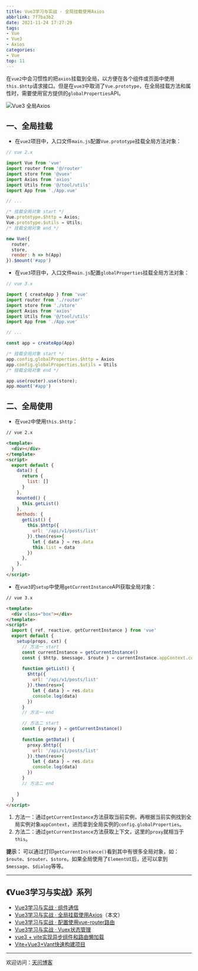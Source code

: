 ```yaml
---
title: Vue3学习与实战 · 全局挂载使用Axios
abbrlink: 7f7ba3b2
date: 2021-11-24 17:27:29
tags:
- Vue
- Vue3
- Axios
categories:
- Vue
top: 11
---
```


在`vue2`中会习惯性的把`axios`挂载到全局，以方便在各个组件或页面中使用`this.$http`请求接口。但是在`vue3`中取消了`Vue.prototype`，在全局挂载方法和属性时，需要使用官方提供的`globalProperties`API。

![Vue3 全局Axios](https://tiven.cn/static/img/img-vue3-02-l72KcVTsGMBlekQUqFBAi.jpg)

[//]: # (<!-- more -->)

## 一、全局挂载

* 在`vue2`项目中，入口文件`main.js`配置`Vue.prototype`挂载全局方法对象：

```js
// vue 2.x

import Vue from 'vue'
import router from '@/router'
import store from '@vuex'
import Axios from 'axios'
import Utils from '@/tool/utils'
import App from './App.vue'

// ...

/* 挂载全局对象 start */
Vue.prototype.$http = Axios;
Vue.prototype.$utils = Utils;
/* 挂载全局对象 end */

new Vue({
  router,
  store,
  render: h => h(App)
}).$mount('#app')
```

* 在`vue3`项目中，入口文件`main.js`配置`globalProperties`挂载全局方法对象：

```js
// vue 3.x

import { createApp } from 'vue'
import router from './router'
import store from './store'
import Axios from 'axios'
import Utils from '@/tool/utils'
import App from './App.vue'

// ...

const app = createApp(App)

/* 挂载全局对象 start */
app.config.globalProperties.$http = Axios
app.config.globalProperties.$utils = Utils
/* 挂载全局对象 end */

app.use(router).use(store);
app.mount('#app')
```

## 二、全局使用

* 在`vue2`中使用`this.$http`：

```html
// vue 2.x

<template>
  <div></div>
</template>
<script>
  export default {
    data() {
      return {
        list: []
      }
    },
    mounted() {
      this.getList()
    },
    methods: {
      getList() {
        this.$http({
          url: '/api/v1/posts/list'
        }).then(res=>{
          let { data } = res.data
          this.list = data
        })
      },
    },
  }
</script>
```

* 在`vue3`的`setup`中使用`getCurrentInstance`API获取全局对象：

```html
// vue 3.x

<template>
  <div class="box"></div>
</template>
<script>
  import { ref, reactive, getCurrentInstance } from 'vue'
  export default {
    setup(props, cxt) {
      // 方法一 start
      const currentInstance = getCurrentInstance()
      const { $http, $message, $route } = currentInstance.appContext.config.globalProperties
      
      function getList() {
        $http({
          url: '/api/v1/posts/list'
        }).then(res=>{
          let { data } = res.data
          console.log(data)
        })
      }
      // 方法一 end

      // 方法二 start
      const { proxy } = getCurrentInstance()
      
      function getData() {
        proxy.$http({
          url: '/api/v1/posts/list'
        }).then(res=>{
          let { data } = res.data
          console.log(data)
        })
      }
      // 方法二 end

    }  
  }
</script>
```

1. 方法一：通过`getCurrentInstance`方法获取当前实例，再根据当前实例找到全局实例对象`appContext`，进而拿到全局实例的`config.globalProperties`。
2. 方法二：通过`getCurrentInstance`方法获取上下文，这里的`proxy`就相当于`this`。

**提示：** 可以通过打印`getCurrentInstance()`看到其中有很多全局对象，如：`$route`、`$router`、`$store`。如果全局使用了`ElementUI`后，还可以拿到`$message`、`$dialog`等等。

---

## 《Vue3学习与实战》系列

* [Vue3学习与实战 · 组件通信](https://tiven.cn/p/97da9e37/ "Vue3组件通信")
* [Vue3学习与实战 · 全局挂载使用Axios](https://tiven.cn/p/7f7ba3b2/ "全局挂载使用Axios")（本文）
* [Vue3学习与实战 · 配置使用vue-router路由](https://tiven.cn/p/3747153d/ "配置使用vue-router路由")
* [Vue3学习与实战 · Vuex状态管理](https://tiven.cn/p/de821c2f/ "Vuex状态管理")
* [vue3 + vite实现异步组件和路由懒加载](https://tiven.cn/p/d41c4425/ "vue3实现异步组件和路由懒加载")
* [Vite+Vue3+Vant快速构建项目](https://tiven.cn/p/de241e23/ "Vite+Vue3+Vant快速构建项目")

---

欢迎访问：[天问博客](https://tiven.cn/p/7f7ba3b2/ "天問博客") 
